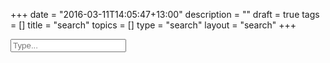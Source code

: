 +++
date = "2016-03-11T14:05:47+13:00"
description = ""
draft = true
tags = []
title = "search"
topics = []
type = "search"
layout = "search"
+++

<p>
<form>
    <input class="search" type="search" placeholder="Type..."/>
</form>

<div class="results" style="display:none">
<h4>Results</h4>

<ol>
</ol>

</div>

<small class="results_count"></small>
</p>
